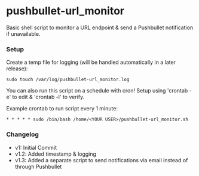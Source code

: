 # pushbullet-url_monitor

Basic shell script to monitor a URL endpoint &amp; send a Pushbullet notification if unavailable.

### Setup
Create a temp file for logging (will be handled automatically in a later release):
```
sudo touch /var/log/pushbullet-url_monitor.log
```

You can also run this script on a schedule with cron! Setup using 'crontab -e' to edit & 'crontab -l' to verify.

Example crontab to run script every 1 minute:
```
* * * * * sudo /bin/bash /home/<YOUR USER>/pushbullet-url_monitor.sh
```

### Changelog
- v1: Initial Commit
- v1.2: Added timestamp & logging
- v1.3: Added a separate script to send notifications via email instead of through Pushbullet
